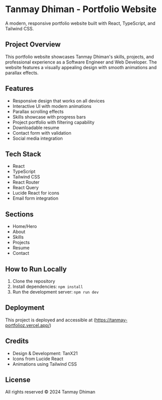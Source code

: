 
# Tanmay Dhiman - Portfolio Website

A modern, responsive portfolio website built with React, TypeScript, and Tailwind CSS.

## Project Overview

This portfolio website showcases Tanmay Dhiman's skills, projects, and professional experience as a Software Engineer and Web Developer. The website features a visually appealing design with smooth animations and parallax effects.

## Features

- Responsive design that works on all devices
- Interactive UI with modern animations
- Parallax scrolling effects
- Skills showcase with progress bars
- Project portfolio with filtering capability
- Downloadable resume
- Contact form with validation
- Social media integration

## Tech Stack

- React
- TypeScript
- Tailwind CSS
- React Router
- React Query
- Lucide React for icons
- Email form integration

## Sections

- Home/Hero
- About
- Skills
- Projects
- Resume
- Contact

## How to Run Locally

1. Clone the repository
2. Install dependencies: `npm install`
3. Run the development server: `npm run dev`

## Deployment

This project is deployed and accessible at (https://tanmay-portfolioz.vercel.app/)

## Credits

- Design & Development: TanX21
- Icons from Lucide React
- Animations using Tailwind CSS

## License

All rights reserved © 2024 Tanmay Dhiman
